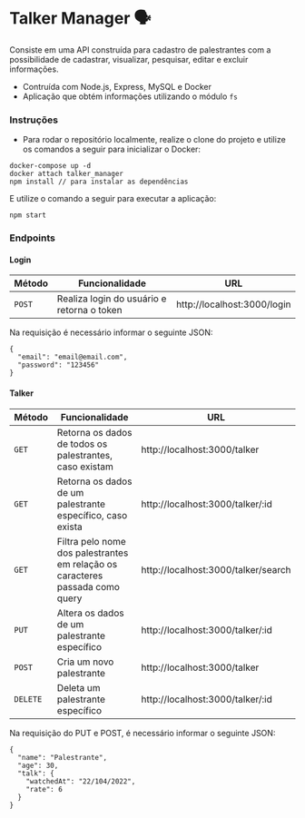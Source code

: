 # Talker Manager 🗣

Consiste em uma API construída para cadastro de palestrantes com a possibilidade de cadastrar, visualizar, pesquisar, editar e excluir informações. 

* Contruída com Node.js, Express, MySQL e Docker
* Aplicação que obtém informações utilizando o módulo `fs`

### Instruções

- Para rodar o repositório localmente, realize o clone do projeto e utilize os comandos a seguir para inicializar o Docker:

```
docker-compose up -d
docker attach talker_manager
npm install // para instalar as dependências
```

E utilize o comando a seguir para executar a aplicação:

```
npm start
```

### Endpoints

#### Login

| Método | Funcionalidade | URL |
|---|---|---|
| `POST` | Realiza login do usuário e retorna o token | http://localhost:3000/login |


Na requisição é necessário informar o seguinte JSON:

```
{
  "email": "email@email.com",
  "password": "123456"
}
```

#### Talker

| Método | Funcionalidade | URL |
|---|---|---|
| `GET` | Retorna os dados de todos os palestrantes, caso existam | http://localhost:3000/talker |
| `GET` | Retorna os dados de um palestrante específico, caso exista | http://localhost:3000/talker/:id |
| `GET` | Filtra pelo nome dos palestrantes em relação os caracteres passada como query | http://localhost:3000/talker/search |
| `PUT` | Altera os dados de um palestrante específico | http://localhost:3000/talker/:id |
| `POST` | Cria um novo palestrante | http://localhost:3000/talker |
| `DELETE` | Deleta um palestrante específico | http://localhost:3000/talker/:id |



Na requisição do PUT e POST, é necessário informar o seguinte JSON:

```
{
  "name": "Palestrante",
  "age": 30,
  "talk": {
    "watchedAt": "22/104/2022",
    "rate": 6
  }
}
```
